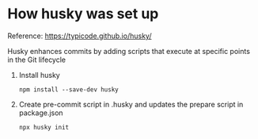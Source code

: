 # How husky was set up

Reference: https://typicode.github.io/husky/

Husky enhances commits by adding scripts that execute at specific points in the Git lifecycle

1. Install husky

   ```
   npm install --save-dev husky
   ```

2. Create pre-commit script in .husky and updates the prepare script in package.json

   ```
   npx husky init
   ```
